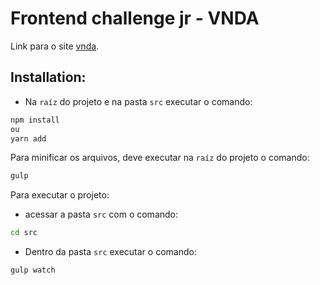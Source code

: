 # Frontend challenge jr - VNDA

Link para o site [vnda](https://vnda-challenge.vercel.app/).

## Installation:

- Na `raíz` do projeto e na pasta `src` executar o comando:

```bash
npm install
ou
yarn add
```

Para minificar os arquivos, deve executar na `raíz` do projeto o comando:

```bash
gulp
```

Para executar o projeto:

- acessar a pasta `src` com o comando:

```bash
cd src
```

- Dentro da pasta `src` executar o comando:

```bash
gulp watch
```
